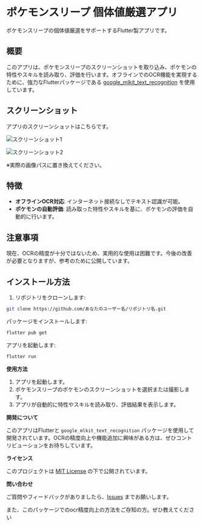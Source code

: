 # ポケモンスリープ 個体値厳選アプリ

ポケモンスリープの個体値厳選をサポートするFlutter製アプリです。

## 概要

このアプリは、ポケモンスリープのスクリーンショットを取り込み、ポケモンの特性やスキルを読み取り、評価を行います。オフラインでのOCR機能を実現するために、強力なFlutterパッケージである [google_mlkit_text_recognition](https://pub.dev/packages/google_mlkit_text_recognition) を使用しています。

## スクリーンショット

アプリのスクリーンショットはこちらです。

![スクリーンショット1](path/to/screenshot1.png)
<!-- スクリーンショット1の説明 -->

![スクリーンショット2](path/to/screenshot2.png)
<!-- スクリーンショット2の説明 -->

※実際の画像パスに置き換えてください。

## 特徴

- **オフラインOCR対応**: インターネット接続なしでテキスト認識が可能。
- **ポケモンの自動評価**: 読み取った特性やスキルを基に、ポケモンの評価を自動的に行います。

## 注意事項

現在、OCRの精度が十分ではないため、実用的な使用は困難です。今後の改善が必要となりますが、参考のために公開しています。

## インストール方法
1. リポジトリをクローンします:

```bash
git clone https://github.com/あなたのユーザー名/リポジトリ名.git
```

パッケージをインストールします:

```bash
flutter pub get
```

アプリを起動します:

```bash
flutter run
```

**使用方法**

1. アプリを起動します。
2. ポケモンスリープのポケモンのスクリーンショットを選択または撮影します。
3. アプリが自動的に特性やスキルを読み取り、評価結果を表示します。

**開発について**

このアプリはFlutterと `google_mlkit_text_recognition` パッケージを使用して開発されています。OCRの精度向上や機能追加に興味がある方は、ぜひコントリビューションをお待ちしています。

**ライセンス**

このプロジェクトは [MIT License](LICENSE) の下で公開されています。

**問い合わせ**

ご質問やフィードバックがありましたら、[Issues](https://github.com/あなたのユーザー名/リポジトリ名/issues) までお願いします。


また、このパッケージでのocr精度向上の方法をご存知の方。ぜひ教えてください